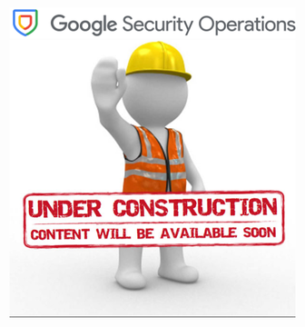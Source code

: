 ![Google Security Operations](/docs/resources/response_integrations/google_secops_logo.png)
![UNDER CONSTRUCTION](/docs/resources/response_integrations/under_construction.png)